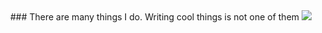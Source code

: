
<div align = "center">
  ### There are many things I do. Writing cool things is not one of them
  <img src="https://github.com/Taggagii/Taggagii/blob/main/Ordering%20a%20tab%20%E2%80%94%20Simpsons.gif")/>
 </div>
